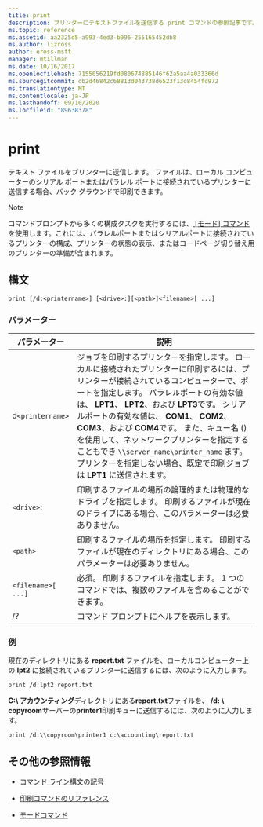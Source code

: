 ```yaml
---
title: print
description: プリンターにテキストファイルを送信する print コマンドの参照記事です。
ms.topic: reference
ms.assetid: aa2325d5-a993-4ed3-b996-255165452db8
ms.author: lizross
author: eross-msft
manager: mtillman
ms.date: 10/16/2017
ms.openlocfilehash: 7155056219fd080674885146f62a5aa4a033366d
ms.sourcegitcommit: db2d46842c68813d043738d6523f13d8454fc972
ms.translationtype: MT
ms.contentlocale: ja-JP
ms.lasthandoff: 09/10/2020
ms.locfileid: "89638378"
---
```

# <a name="print"></a>print

テキスト ファイルをプリンターに送信します。 ファイルは、ローカル コンピューターのシリアル ポートまたはパラレル ポートに接続されているプリンターに送信する場合、バック グラウンドで印刷できます。

> [!NOTE]
> コマンドプロンプトから多くの構成タスクを実行するには、[ [モード] コマンド](mode.md)を使用します。これには、パラレルポートまたはシリアルポートに接続されているプリンターの構成、プリンターの状態の表示、またはコードページ切り替え用のプリンターの準備が含まれます。

## <a name="syntax"></a>構文

```
print [/d:<printername>] [<drive>:][<path>]<filename>[ ...]
```

### <a name="parameters"></a>パラメーター

| パラメーター | 説明 |
|--|--|
| d`<printername>` | ジョブを印刷するプリンターを指定します。 ローカルに接続されたプリンターに印刷するには、プリンターが接続されているコンピューターで、ポートを指定します。 パラレルポートの有効な値は、 **LPT1**、 **LPT2**、および **LPT3**です。 シリアルポートの有効な値は、 **COM1**、 **COM2**、 **COM3**、および **COM4**です。 また、キュー名 () を使用して、ネットワークプリンターを指定することもでき `\\server_name\printer_name` ます。 プリンターを指定しない場合、既定で印刷ジョブは **LPT1** に送信されます。 |
| `<drive>`: | 印刷するファイルの場所の論理的または物理的なドライブを指定します。 印刷するファイルが現在のドライブにある場合、このパラメーターは必要ありません。 |
| `<path>` | 印刷するファイルの場所を指定します。 印刷するファイルが現在のディレクトリにある場合、このパラメーターは必要ありません。 |
| `<filename>[ ...]` | 必須。 印刷するファイルを指定します。 1 つのコマンドでは、複数のファイルを含めることができます。 |
| /? | コマンド プロンプトにヘルプを表示します。 |

### <a name="examples"></a>例

現在のディレクトリにある **report.txt** ファイルを、ローカルコンピューター上の **lpt2** に接続されているプリンターに送信するには、次のように入力します。

```
print /d:lpt2 report.txt
```

**C:\ アカウンティング**ディレクトリにある**report.txt**ファイルを、 **/d: \\ copyroom**サーバーの**printer1**印刷キューに送信するには、次のように入力します。

```
print /d:\\copyroom\printer1 c:\accounting\report.txt
```

## <a name="additional-references"></a>その他の参照情報

- [コマンド ライン構文の記号](command-line-syntax-key.md)

- [印刷コマンドのリファレンス](print-command-reference.md)

- [モードコマンド](mode.md)